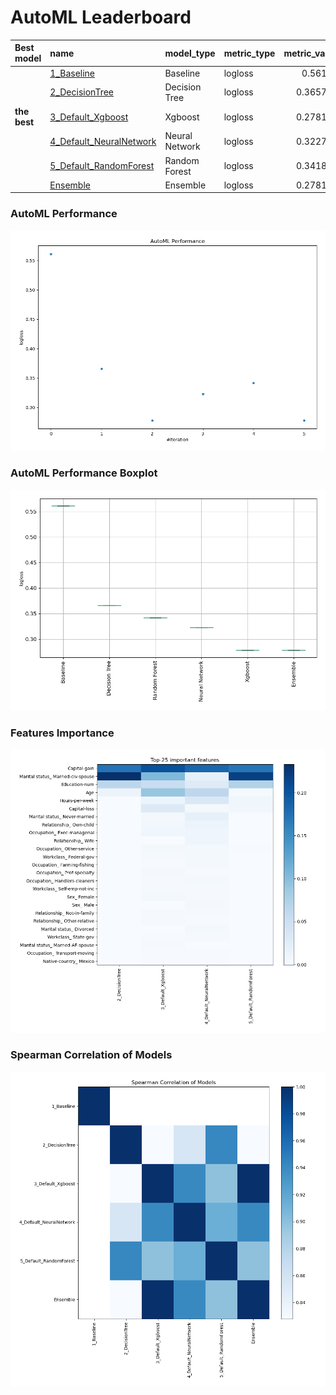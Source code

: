 # AutoML Leaderboard

| Best model   | name                                                         | model_type     | metric_type   |   metric_value |   train_time |
|:-------------|:-------------------------------------------------------------|:---------------|:--------------|---------------:|-------------:|
|              | [1_Baseline](1_Baseline/README.md)                           | Baseline       | logloss       |       0.56113  |         0.81 |
|              | [2_DecisionTree](2_DecisionTree/README.md)                   | Decision Tree  | logloss       |       0.365743 |        14.16 |
| **the best** | [3_Default_Xgboost](3_Default_Xgboost/README.md)             | Xgboost        | logloss       |       0.278105 |         9.08 |
|              | [4_Default_NeuralNetwork](4_Default_NeuralNetwork/README.md) | Neural Network | logloss       |       0.322774 |        16.17 |
|              | [5_Default_RandomForest](5_Default_RandomForest/README.md)   | Random Forest  | logloss       |       0.341873 |         7.9  |
|              | [Ensemble](Ensemble/README.md)                               | Ensemble       | logloss       |       0.278105 |         1.04 |

### AutoML Performance
![AutoML Performance](ldb_performance.png)

### AutoML Performance Boxplot
![AutoML Performance Boxplot](ldb_performance_boxplot.png)

### Features Importance
![features importance across models](features_heatmap.png)



### Spearman Correlation of Models
![models spearman correlation](correlation_heatmap.png)

